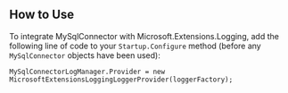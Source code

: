## How to Use

To integrate MySqlConnector with Microsoft.Extensions.Logging, add the following line of code to your `Startup.Configure` method (before any `MySqlConnector` objects have been used):

```
MySqlConnectorLogManager.Provider = new MicrosoftExtensionsLoggingLoggerProvider(loggerFactory);
```
